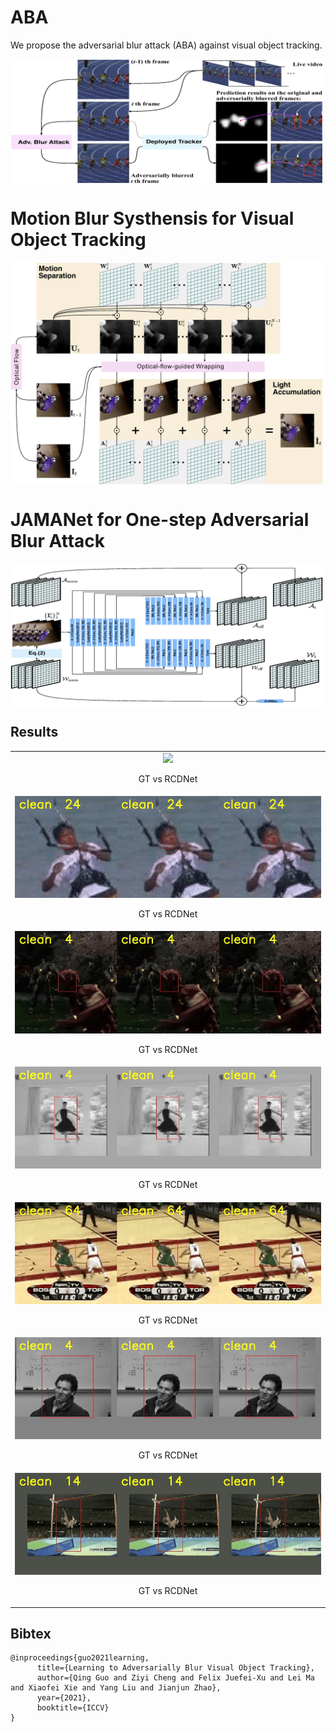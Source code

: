 # ABA
We propose the adversarial blur attack (ABA) against visual object tracking. 

<img align="center" src="./fig1.png" width="500">

# Motion Blur Systhensis for Visual Object Tracking

<img align="center" src="./fig_blusys.png" width="500">

# JAMANet for One-step Adversarial Blur Attack
<img align="center" src="./fig_arch.png" width="500">

## Results

<table>
    <tr>
        <td ><center><img src="./case0.gif"  > <p align="center">GT vs RCDNet</p> </center></td>
    </tr>
    <tr>
        <td ><center><img src="./case1.gif" > <p align="center">GT vs RCDNet</p> </center></td>
    </tr>
    <tr>
        <td ><center><img src="./case2.gif" > <p align="center">GT vs RCDNet</p> </center></td>
    </tr>
    <tr>
        <td ><center><img src="./case3.gif" > <p align="center">GT vs RCDNet</p> </center></td>
    </tr>
    <tr>
        <td ><center><img src="./case4.gif" > <p align="center">GT vs RCDNet</p> </center></td>
    </tr>
    <tr>
        <td ><center><img src="./case5.gif" > <p align="center">GT vs RCDNet</p> </center></td>
    </tr>
    <tr>
        <td ><center><img src="./case6.gif" > <p align="center">GT vs RCDNet</p> </center></td>
    </tr>
</table>


## Bibtex

```
@inproceedings{guo2021learning,
      title={Learning to Adversarially Blur Visual Object Tracking}, 
      author={Qing Guo and Ziyi Cheng and Felix Juefei-Xu and Lei Ma and Xiaofei Xie and Yang Liu and Jianjun Zhao},
      year={2021},
      booktitle={ICCV}
}
```
